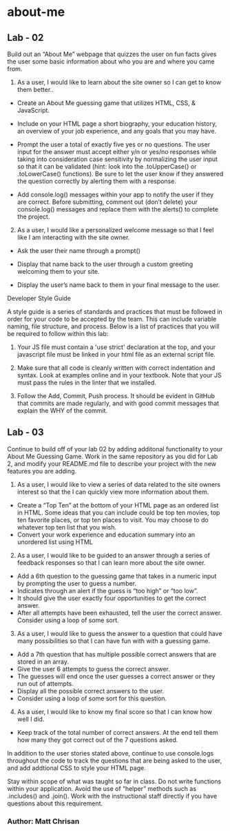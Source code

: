 # about-me

## Lab - 02

Build out an “About Me” webpage that quizzes the user on fun facts gives the user some basic information about who you are and where you came from.

1. As a user, I would like to learn about the site owner so I can get to know them better..

* Create an About Me guessing game that utilizes HTML, CSS, & JavaScript.

* Include on your HTML page a short biography, your education history, an overview of your job experience, and any goals that you may have.

* Prompt the user a total of exactly five yes or no questions. The user input for the answer must accept either y/n or yes/no responses while taking into consideration case sensitivity by normalizing the user input so that it can be validated (hint: look into the .toUpperCase() or .toLowerCase() functions). Be sure to let the user know if they answered the question correctly by alerting them with a response.

* Add console.log() messages within your app to notify the user if they are correct. Before submitting, comment out (don’t delete) your console.log() messages and replace them with the alerts() to complete the project.

2. As a user, I would like a personalized welcome message so that I feel like I am interacting with the site owner.

* Ask the user their name through a prompt()

* Display that name back to the user through a custom greeting welcoming them to your site.

* Display the user’s name back to them in your final message to the user.

Developer Style Guide

A style guide is a series of standards and practices that must be followed in order for your code to be accepted by the team. This can include variable naming, file structure, and process. Below is a list of practices that you will be required to follow within this lab:

1. Your JS file must contain a 'use strict' declaration at the top, and your javascript file must be linked in your html file as an external script file.

2. Make sure that all code is cleanly written with correct indentation and syntax. Look at examples online and in your textbook. Note that your JS must pass the rules in the linter that we installed.

3. Follow the Add, Commit, Push process. It should be evident in GitHub that commits are made regularly, and with good commit messages that explain the WHY of the commit. 

## Lab - 03

Continue to build off of your lab 02 by adding additonal functionality to your About Me Guessing Game. Work in the same repository as you did for Lab 2, and modify your README.md file to describe your project with the new features you are adding.

1. As a user, I would like to view a series of data related to the site owners interest so that the I can quickly view more information about them.
* Create a “Top Ten” at the bottom of your HTML page as an ordered list in HTML. Some ideas that you can include could be top ten movies, top ten favorite places, or top ten places to visit. You may choose to do whatever top ten list that you wish.
* Convert your work experience and education summary into an unordered list using HTML

2. As a user, I would like to be guided to an answer through a series of feedback responses so that I can learn more about the site owner.
* Add a 6th question to the guessing game that takes in a numeric input by prompting the user to guess a number.
* Indicates through an alert if the guess is “too high” or “too low”.
* It should give the user exactly four opportunities to get the correct answer.
* After all attempts have been exhausted, tell the user the correct answer. Consider using a loop of some sort.

3. As a user, I would like to guess the answer to a question that could have many possibilities so that I can have fun with with a guessing game.
* Add a 7th question that has multiple possible correct answers that are stored in an array.
* Give the user 6 attempts to guess the correct answer.
* The guesses will end once the user guesses a correct answer or they run out of attempts.
* Display all the possible correct answers to the user.
* Consider using a loop of some sort for this question.

4. As a user, I would like to know my final score so that I can know how well I did.
* Keep track of the total number of correct answers. At the end tell them how many they got correct out of the 7 questions asked.


In addition to the user stories stated above, continue to use console.logs throughout the code to track the questions that are being asked to the user, and add addtional CSS to style your HTML page.

Stay within scope of what was taught so far in class. Do not write functions within your application. Avoid the use of “helper” methods such as .includes() and .join(). Work with the instructional staff directly if you have questions about this requirement.

### Author: Matt Chrisan





